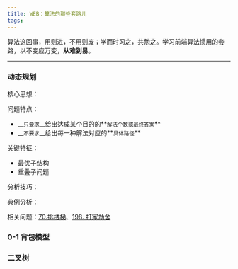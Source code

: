 ```yaml
---
title: WEB：算法的那些套路儿
tags:
---
```


算法这回事，用则进，不用则废；学而时习之，共勉之。学习前端算法惯用的套路，以不变应万变，**从难到易**。

<!-- more -->

***

### 动态规划

核心思想：

问题特点：

* __`只要求`__给出达成某个目的的**`解法个数或最终答案`**
* __`不要求`__给出每一种解法对应的**`具体路径`**

关键特征：

* 最优子结构
* 重叠子问题

分析技巧：

典例分析：

相关问题：[70.排楼梯](https://leetcode-cn.com/problems/climbing-stairs/description/)、[198. 打家劫舍](https://leetcode-cn.com/problems/house-robber/description/)

### 0-1 背包模型

### 二叉树
